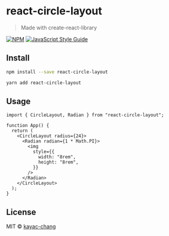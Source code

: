 # react-circle-layout

> Made with create-react-library

[![NPM](https://img.shields.io/npm/v/react-circle-layout.svg)](https://www.npmjs.com/package/react-circle-layout)
[![JavaScript Style Guide](https://img.shields.io/badge/code_style-standard-brightgreen.svg)](https://standardjs.com)

## Install

```bash
npm install --save react-circle-layout

yarn add react-circle-layout
```

## Usage

```tsx
import { CircleLayout, Radian } from "react-circle-layout";

function App() {
  return (
    <CircleLayout radius={24}>
      <Radian radian={1 * Math.PI}>
        <img
          style={{
            width: "8rem",
            height: "8rem",
          }}
        />
      </Radian>
    </CircleLayout>
  );
}
```

## License

MIT © [kayac-chang](https://github.com/kayac-chang)
